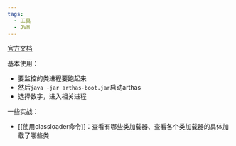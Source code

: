 ```yaml
---
tags:
  - 工具
  - JVM
---
```

[官方文档](https://arthas.aliyun.com/doc/quick-start.html)


基本使用：
- 要监控的类进程要跑起来
- 然后`java -jar arthas-boot.jar`启动arthas
- 选择数字，进入相关进程

一些实战：
- [[使用classloader命令]]：查看有哪些类加载器、查看各个类加载器的具体加载了哪些类

